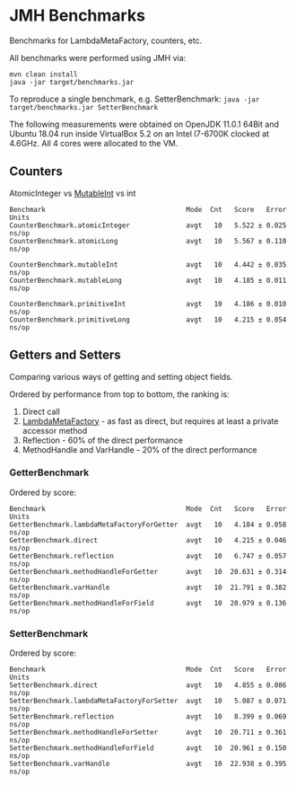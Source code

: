 # JMH Benchmarks

Benchmarks for LambdaMetaFactory, counters, etc.

All benchmarks were performed using JMH via:
```
mvn clean install
java -jar target/benchmarks.jar
```

To reproduce a single benchmark, e.g. SetterBenchmark: `java -jar target/benchmarks.jar SetterBenchmark`


The following measurements were obtained on OpenJDK 11.0.1 64Bit and Ubuntu 18.04 run inside VirtualBox 5.2 on an Intel I7-6700K clocked at 4.6GHz.
All 4 cores were allocated to the VM.


## Counters

AtomicInteger vs [MutableInt](https://commons.apache.org/proper/commons-lang/javadocs/api-release/index.html) vs int

```
Benchmark                                   Mode  Cnt   Score   Error  Units
CounterBenchmark.atomicInteger              avgt   10   5.522 ± 0.025  ns/op
CounterBenchmark.atomicLong                 avgt   10   5.567 ± 0.110  ns/op

CounterBenchmark.mutableInt                 avgt   10   4.442 ± 0.035  ns/op
CounterBenchmark.mutableLong                avgt   10   4.185 ± 0.011  ns/op

CounterBenchmark.primitiveInt               avgt   10   4.186 ± 0.010  ns/op
CounterBenchmark.primitiveLong              avgt   10   4.215 ± 0.054  ns/op
```

## Getters and Setters

Comparing various ways of getting and setting object fields. 

Ordered by performance from top to bottom, the ranking is:
1. Direct call
1. [LambdaMetaFactory](https://docs.oracle.com/javase/8/docs/api/java/lang/invoke/LambdaMetafactory.html) - as fast as direct, but requires at least a private accessor method 
1. Reflection - 60% of the direct performance
1. MethodHandle and VarHandle - 20% of the direct performance

### GetterBenchmark

Ordered by score:

```
Benchmark                                   Mode  Cnt   Score   Error  Units
GetterBenchmark.lambdaMetaFactoryForGetter  avgt   10   4.184 ± 0.058  ns/op
GetterBenchmark.direct                      avgt   10   4.215 ± 0.046  ns/op
GetterBenchmark.reflection                  avgt   10   6.747 ± 0.057  ns/op
GetterBenchmark.methodHandleForGetter       avgt   10  20.631 ± 0.314  ns/op
GetterBenchmark.varHandle                   avgt   10  21.791 ± 0.382  ns/op
GetterBenchmark.methodHandleForField        avgt   10  20.979 ± 0.136  ns/op
```

### SetterBenchmark

Ordered by score:

```
Benchmark                                   Mode  Cnt   Score   Error  Units
SetterBenchmark.direct                      avgt   10   4.855 ± 0.086  ns/op
SetterBenchmark.lambdaMetaFactoryForSetter  avgt   10   5.087 ± 0.071  ns/op
SetterBenchmark.reflection                  avgt   10   8.399 ± 0.069  ns/op
SetterBenchmark.methodHandleForSetter       avgt   10  20.711 ± 0.361  ns/op
SetterBenchmark.methodHandleForField        avgt   10  20.961 ± 0.150  ns/op
SetterBenchmark.varHandle                   avgt   10  22.938 ± 0.395  ns/op
```
